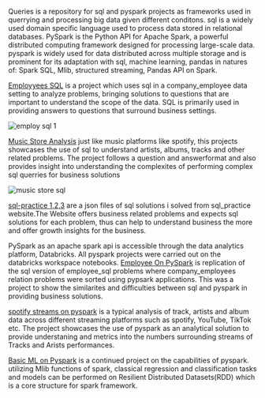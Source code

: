 Queries is a repository for sql and pyspark projects as frameworks used in querrying and processing big data given different conditons. sql is a widely used domain specific language used to process data stored in
relational databases.
PySpark is the Python API for Apache Spark, a powerful distributed computing framework designed for processing large-scale data. pyspark is widely used for data distributed across multiple storage and is prominent for its adaptation with sql, machine learning, pandas in natures of: Spark SQL, Mlib, structured streaming, Pandas API on Spark. 

[Employyees SQL](employees_query.sql) is a project which uses sql in a company_employee data setting to analyze problems, bringing solutions to questions that are important to understand the scope of the data. SQL is primarily used in providing answers to questions that surround business settings. 

![employ sql 1](https://github.com/user-attachments/assets/7223501b-8821-4beb-a5aa-754800c0f1b5)

[Music Store Analysis](music_store_analysis.sql) just like music platforms like spotify, this projects showcases the use of sql to understand artists, albums, tracks and other related problems. The project follows a question and answerformat and also provides insight into understanding the complexites of performing complex sql querries for business solutions

![music store sql](https://github.com/user-attachments/assets/672d7f80-ff2a-4e8c-99e7-292f1f8107b1)

[sql-practice 1,2,3](sql-practice-1.com.json) are a json files of sql solutions i solved from sql_practice website.The Website offers business related problems and expects sql solutions for each problem, thus can help to understand
business the more and offer growth insights for the business.

PySpark as an apache spark api is accessible through the data analytics platform, Databricks. All pyspark projects were carried out on the databricks workspace notebooks.
[Employee On PySpark]() is replication of the sql version of employee_sql problems where company_employees relation problems were sorted using pypsark applications. This was a project to show the similarites and difficulties between sql and pyspark in providing business solutions. 

[spotify streams on pyspark](pyspark_on_spotify_streams.ipynb) is a typical analysis of track, artists and album data across different streaming platforms such as spotify, YouTube, TikTok etc. The project showcases the use of pyspark
as an analytical solution to provide understaning and metrics into the numbers surrounding streams of Tracks and Arists performances.

[Basic ML on Pyspark]() is a continued project on the capabilities of pyspark. utilizing Mlib functions of spark, classical regression and classification tasks and models can be performed on Resilient Distributed Datasets(RDD) which is a core structure for spark framework.

